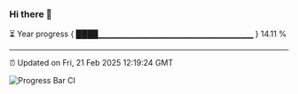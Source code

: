 ### Hi there 👋

⏳ Year progress { ████▁▁▁▁▁▁▁▁▁▁▁▁▁▁▁▁▁▁▁▁▁▁▁▁▁▁ } 14.11 %

---

⏰ Updated on Fri, 21 Feb 2025 12:19:24 GMT

![Progress Bar CI](https://github.com/Shyam-Makwana/GitHub-Actions-Demo/workflows/Progress%20Bar%20CI/badge.svg)
